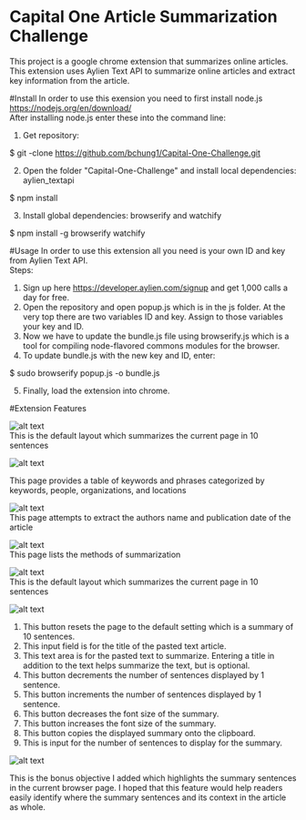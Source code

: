 # Capital One Article Summarization Challenge
This project is a google chrome extension that summarizes online articles.
This extension uses Aylien Text API to summarize online articles and extract key information from the article. 

#Install
In order to use this exension you need to first install node.js https://nodejs.org/en/download/ <br>
After installing node.js enter these into the command line: <br>
1) Get repository: <br>

$ git -clone https://github.com/bchung1/Capital-One-Challenge.git <br>

2) Open the folder "Capital-One-Challenge" and install local dependencies: aylien_textapi <br>

$ npm install <br>

3) Install global dependencies: browserify and watchify <br>

$ npm install -g browserify watchify <br>

#Usage
In order to use this extension all you need is your own ID and key from Aylien Text API. <br>
Steps: <br>

1) Sign up here https://developer.aylien.com/signup and get 1,000 calls a day for free. <br>
2) Open the repository and open popup.js which is in the js folder. At the very top there are two variables ID and key. Assign to those variables your key and ID. <br>
3) Now we have to update the bundle.js file using browserify.js which is a tool for compiling node-flavored commons modules for the browser. <br>
4) To update bundle.js with the new key and ID, enter: <br>

$ sudo browserify popup.js -o bundle.js <br>

5) Finally, load the extension into chrome. <br>


#Extension Features

![alt text](screenshots/home.png "This is the default layout which summarizes the current page in 10 sentences") <br>
This is the default layout which summarizes the current page in 10 sentences <br>

![alt text](screenshots/keywords.png "This page provides a table of keywords and phrases categorized by keywords, people, organizations, and locations") <br>

This page provides a table of keywords and phrases categorized by keywords, people, organizations, and locations <br>

![alt text](screenshots/article_info.png "This page attempts to extract the authors name and publication date of the article") <br>
This page attempts to extract the authors name and publication date of the article <br>

![alt text](screenshots/instructions.png "This page lists the methods of summarization") <br> 
This page lists the methods of summarization <br>

![alt text](screenshots/buttons.png "This is the default layout which summarizes the current page in 10 sentences") <br>
This is the default layout which summarizes the current page in 10 sentences <br>

![alt text](screenshots/buttons.png "This is the default layout which summarizes the current page in 10 sentences") <br>
1) This button resets the page to the default setting which is a summary of 10 sentences. <br>
2) This input field is for the title of the pasted text article. 
3) This text area is for the pasted text to summarize. Entering a title in addition to the text helps summarize the text, but is optional. <br>
4) This button decrements the number of sentences displayed by 1 sentence. <br>
5) This button increments the number of sentences displayed by 1 sentence. <br>
6) This button decreases the font size of the summary. <br>
7) This button increases the font size of the summary. <br> 
8) This button copies the displayed summary onto the clipboard. <br>
9) This is input for the number of sentences to display for the summary. <br>

![alt text](screenshots/highlight.png "This is the default layout which summarizes the current page in 10 sentences") <br>

This is the bonus objective I added which highlights the summary sentences in the current browser page. I hoped that this feature would help readers easily identify where the summary sentences and its context in the article as whole. <br> 





